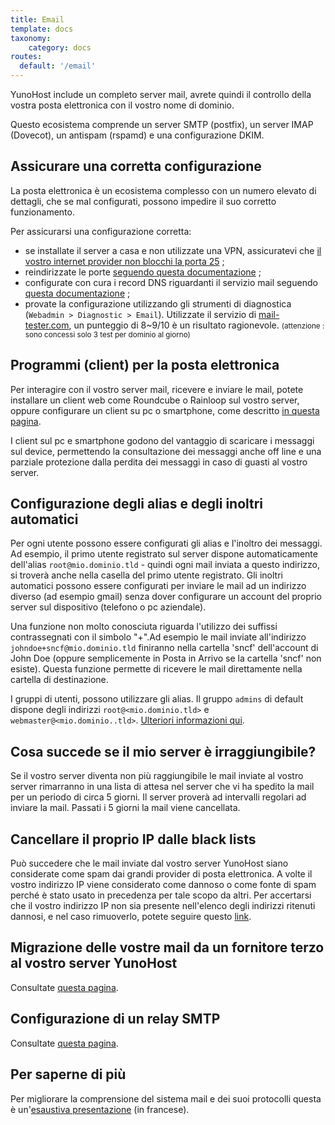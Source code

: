```yaml
---
title: Email
template: docs
taxonomy:
    category: docs
routes:
  default: '/email'
---
```


YunoHost include un completo server mail, avrete quindi il controllo della vostra posta elettronica con il vostro nome di dominio.

Questo ecosistema comprende un server SMTP (postfix), un server IMAP (Dovecot), un antispam (rspamd) e una configurazione DKIM.

## Assicurare una corretta configurazione

La posta elettronica è un ecosistema complesso con un numero elevato di dettagli, che se mal configurati, possono impedire il suo corretto funzionamento.

Per assicurarsi una configurazione corretta:

- se installate il server a casa e non utilizzate una VPN, assicuratevi che  [il vostro internet provider non blocchi la porta 25](/isp) ;
- reindirizzate le porte [seguendo questa documentazione](/isp_box_config) ;
- configurate con cura i record DNS riguardanti il servizio mail seguendo [questa documentazione](/dns_config) ;
- provate la configurazione utilizzando gli strumenti di diagnostica (`Webadmin > Diagnostic > Email`). Utilizzate il servizio di [mail-tester.com](https://mail-tester.com), un punteggio di 8~9/10 è un risultato ragionevole.  <small>(attenzione : sono concessi solo 3 test per dominio al giorno)</small>

## Programmi (client) per la posta elettronica

Per interagire con il vostro server mail, ricevere e inviare le mail, potete installare un client web come Roundcube o Rainloop sul vostro server, oppure configurare un client su pc o smartphone, come descritto [in questa pagina](/email_configure_client).

I client sul pc e smartphone godono del vantaggio di scaricare i messaggi sul device, permettendo la consultazione dei messaggi anche off line e una parziale protezione dalla perdita dei messaggi in caso di guasti al vostro server.

## Configurazione degli alias e degli inoltri automatici

Per ogni utente possono essere configurati gli alias e l'inoltro dei messaggi. Ad esempio, il primo utente registrato sul server dispone automaticamente dell'alias `root@mio.dominio.tld` - quindi ogni mail inviata a questo indirizzo, si troverà anche nella casella del primo utente registrato. Gli inoltri automatici possono essere configurati per inviare le mail ad un indirizzo diverso (ad esempio gmail) senza dover configurare un account del proprio server sul dispositivo (telefono o pc aziendale).

Una funzione non molto conosciuta riguarda l'utilizzo dei suffissi contrassegnati con il simbolo "+".Ad esempio le mail inviate all'indirizzo `johndoe+sncf@mio.dominio.tld` finiranno nella cartella 'sncf' dell'account di John Doe (oppure semplicemente in Posta in Arrivo se la cartella 'sncf' non esiste). Questa funzione permette di ricevere le mail direttamente nella cartella di destinazione.

I gruppi di utenti, possono utilizzare gli alias. Il gruppo `admins` di default dispone degli indirizzi `root@<mio.dominio.tld>` e `webmaster@<mio.dominio..tld>`. [Ulteriori informazioni qui](/groups_and_permissions#&eacute;érer-les-alias-des-groupes).

## Cosa succede se il mio server è irraggiungibile?

Se il vostro server diventa non più raggiungibile le mail inviate al vostro server rimarranno in una lista di attesa nel server che vi ha spedito la mail per un periodo di circa 5 giorni. Il server proverà ad intervalli regolari ad inviare la mail. Passati i 5 giorni la mail viene cancellata.

## Cancellare il proprio IP dalle black lists

Può succedere che le mail inviate dal vostro server YunoHost siano considerate come spam dai grandi provider di posta elettronica.
A volte il vostro indirizzo IP viene considerato come dannoso o come fonte di spam perché è stato usato in precedenza per tale scopo da altri.
Per accertarsi che il vostro indirizzo IP non sia presente nell'elenco degli indirizzi ritenuti dannosi, e nel caso rimuoverlo, potete seguire questo [link](/blacklist_forms).

## Migrazione delle vostre mail da un fornitore terzo al vostro server YunoHost

Consultate [questa pagina](/email_migration).

## Configurazione di un relay SMTP

Consultate [questa pagina](/email_configure_relay).

## Per saperne di più

Per migliorare la comprensione del sistema mail e dei suoi protocolli questa è un'[esaustiva presentazione](https://www.octopuce.fr/conference-lemail-vaste-sujet-par-benjamin-sonntag/) (in francese).
